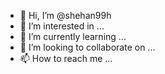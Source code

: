 - 👋 Hi, I’m @shehan99h
- 👀 I’m interested in ...
- 🌱 I’m currently learning ...
- 💞️ I’m looking to collaborate on ...
- 📫 How to reach me ...

<!---
shehan99h/shehan99h is a ✨ special ✨ repository because its `README.md` (this file) appears on your GitHub profile.
You can click the Preview link to take a look at your changes.
--->
